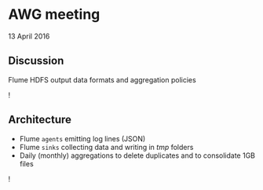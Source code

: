AWG meeting
===========
13 April 2016

## Discussion
Flume HDFS output data formats and aggregation policies

!

## Architecture
* Flume `agents` emitting log lines (JSON)
* Flume `sinks` collecting data and writing in *tmp* folders
* Daily (monthly) aggregations to delete duplicates and to consolidate 1GB files

!
